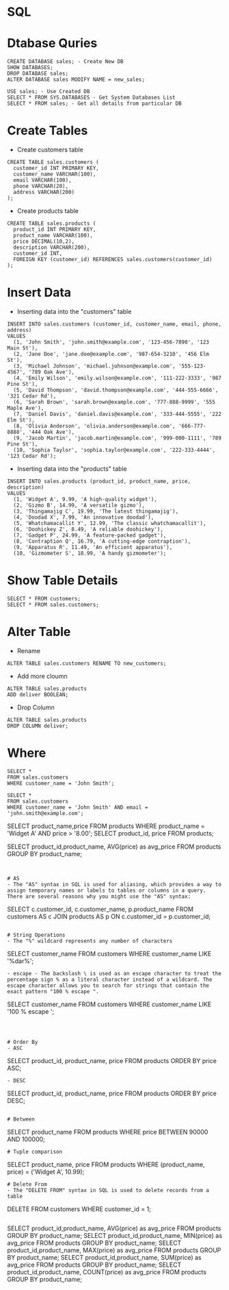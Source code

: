 # SQL
# Dtabase Quries
```
CREATE DATABASE sales; - Create New DB
SHOW DATABASES;
DROP DATABASE sales; 
ALTER DATABASE sales MODIFY NAME = new_sales;

USE sales; - Use Created DB
SELECT * FROM SYS.DATABASES - Get System Databases List 
SELECT * FROM sales; - Get all details from particular DB
```

# Create Tables
- Create customers table
```
CREATE TABLE sales.customers (
  customer_id INT PRIMARY KEY,
  customer_name VARCHAR(100),
  email VARCHAR(100),
  phone VARCHAR(20),
  address VARCHAR(200)
);
```
- Create products table
```
CREATE TABLE sales.products (
  product_id INT PRIMARY KEY,
  product_name VARCHAR(100),
  price DECIMAL(10,2),
  description VARCHAR(200),
  customer_id INT,
  FOREIGN KEY (customer_id) REFERENCES sales.customers(customer_id)
);
```

# Insert Data
- Inserting data into the "customers" table
```
INSERT INTO sales.customers (customer_id, customer_name, email, phone, address)
VALUES
  (1, 'John Smith', 'john.smith@example.com', '123-456-7890', '123 Main St'),
  (2, 'Jane Doe', 'jane.doe@example.com', '987-654-3210', '456 Elm St'),
  (3, 'Michael Johnson', 'michael.johnson@example.com', '555-123-4567', '789 Oak Ave'),
  (4, 'Emily Wilson', 'emily.wilson@example.com', '111-222-3333', '987 Pine St'),
  (5, 'David Thompson', 'david.thompson@example.com', '444-555-6666', '321 Cedar Rd'),
  (6, 'Sarah Brown', 'sarah.brown@example.com', '777-888-9999', '555 Maple Ave'),
  (7, 'Daniel Davis', 'daniel.davis@example.com', '333-444-5555', '222 Elm St'),
  (8, 'Olivia Anderson', 'olivia.anderson@example.com', '666-777-8888', '444 Oak Ave'),
  (9, 'Jacob Martin', 'jacob.martin@example.com', '999-000-1111', '789 Pine St'),
  (10, 'Sophia Taylor', 'sophia.taylor@example.com', '222-333-4444', '123 Cedar Rd');
```

- Inserting data into the "products" table
``` 
INSERT INTO sales.products (product_id, product_name, price, description)
VALUES
  (1, 'Widget A', 9.99, 'A high-quality widget'),
  (2, 'Gizmo B', 14.99, 'A versatile gizmo'),
  (3, 'Thingamajig C', 19.99, 'The latest thingamajig'),
  (4, 'Doodad X', 7.99, 'An innovative doodad'),
  (5, 'Whatchamacallit Y', 12.99, 'The classic whatchamacallit'),
  (6, 'Doohickey Z', 8.49, 'A reliable doohickey'),
  (7, 'Gadget P', 24.99, 'A feature-packed gadget'),
  (8, 'Contraption Q', 16.79, 'A cutting-edge contraption'),
  (9, 'Apparatus R', 11.49, 'An efficient apparatus'),
  (10, 'Gizmometer S', 18.99, 'A handy gizmometer');
```

# Show Table Details
```
SELECT * FROM customers;
SELECT * FROM sales.customers;
```
# Alter Table
- Rename
```
ALTER TABLE sales.customers RENAME TO new_customers;
```
- Add more cloumn
```
ALTER TABLE sales.products
ADD deliver BOOLEAN;
```
- Drop Column
```
ALTER TABLE sales.products
DROP COLUMN deliver;
```

# Where
```
SELECT *
FROM sales.customers
WHERE customer_name = 'John Smith';
```
```
SELECT *
FROM sales.customers
WHERE customer_name = 'John Smith' AND email = 'john.smith@example.com';
```
SELECT product_name,price FROM products WHERE product_name = 'Widget A' AND price > '8.00';
SELECT product_id, price FROM products;

SELECT product_id,product_name, AVG(price) as avg_price FROM products GROUP BY product_name;
```


# AS
- The "AS" syntax in SQL is used for aliasing, which provides a way to assign temporary names or labels to tables or columns in a query. There are several reasons why you might use the "AS" syntax:
```
SELECT c.customer_id, c.customer_name, p.product_name
FROM customers AS c
JOIN products AS p ON c.customer_id = p.customer_id;
```

# String Operations
- The "%" wildcard represents any number of characters
```
SELECT customer_name
FROM customers
WHERE customer_name LIKE '%dar%';
```
- escape - The backslash \ is used as an escape character to treat the percentage sign % as a literal character instead of a wildcard. The escape character allows you to search for strings that contain the exact pattern "100 % escape ".

```
SELECT customer_name
FROM customers
WHERE customer_name LIKE '100 \% escape \';
```



# Order By
- ASC
```
SELECT product_id, product_name, price
FROM products
ORDER BY price ASC;
```
- DESC
```
SELECT product_id, product_name, price
FROM products
ORDER BY price DESC;
```

# Between
```
SELECT product_name
FROM products
WHERE price BETWEEN 90000 AND 100000;
```
# Tuple comparison
```
SELECT product_name, price
FROM products
WHERE (product_name, price) = ('Widget A', 10.99);

```
# Delete From
- The "DELETE FROM" syntax in SQL is used to delete records from a table
```
DELETE FROM customers
WHERE customer_id = 1;
```

```
SELECT product_id,product_name, AVG(price) as avg_price FROM products GROUP BY product_name;
SELECT product_id,product_name, MIN(price) as avg_price FROM products GROUP BY product_name;
SELECT product_id,product_name, MAX(price) as avg_price FROM products GROUP BY product_name;
SELECT product_id,product_name, SUM(price) as avg_price FROM products GROUP BY product_name;
SELECT product_id,product_name, COUNT(price) as avg_price FROM products GROUP BY product_name;
```
